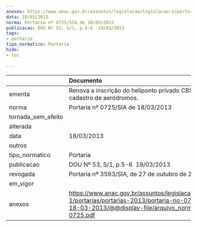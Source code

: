 ```yaml
---
anexos: https://www.anac.gov.br/assuntos/legislacao/legislacao-1/portarias/portarias-2013/portaria-no-0725-sia-de-18-03-2013/@@display-file/arquivo_norma/PA2013-0725.pdf
data: 18/03/2013
norma: Portaria nº 0725/SIA de 18/03/2013
publicacao: DOU Nº 53, S/1, p.5-6  19/03/2013
tags:
- portaria
tipo_normatico: Portaria
hide: 
- toc 
 
---
```


|                    | Documento                                                                                                                                                         |
|:-------------------|:------------------------------------------------------------------------------------------------------------------------------------------------------------------|
| ementa             | Renova a inscrição do heliponto privado CBS (SP) no cadastro de aeródromos.                                                                                       |
| norma              | Portaria nº 0725/SIA de 18/03/2013                                                                                                                                |
| tornada_sem_efeito |                                                                                                                                                                   |
| alterada           |                                                                                                                                                                   |
| data               | 18/03/2013                                                                                                                                                        |
| outros             |                                                                                                                                                                   |
| tipo_normatico     | Portaria                                                                                                                                                          |
| publicacao         | DOU Nº 53, S/1, p.5-6  19/03/2013                                                                                                                                 |
| revogada           | Portaria nº 3593/SIA, de 27 de outubro de 2017.                                                                                                                   |
| em_vigor           |                                                                                                                                                                   |
| anexos             | https://www.anac.gov.br/assuntos/legislacao/legislacao-1/portarias/portarias-2013/portaria-no-0725-sia-de-18-03-2013/@@display-file/arquivo_norma/PA2013-0725.pdf |